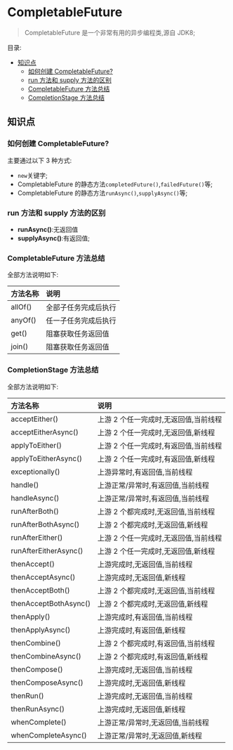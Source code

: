 # CompletableFuture <!-- omit in toc -->

> CompletableFuture 是一个非常有用的异步编程类,源自 JDK8;

目录:

- [知识点](#知识点)
  - [如何创建 CompletableFuture?](#如何创建-completablefuture)
  - [run 方法和 supply 方法的区别](#run-方法和-supply-方法的区别)
  - [CompletableFuture 方法总结](#completablefuture-方法总结)
  - [CompletionStage 方法总结](#completionstage-方法总结)

## 知识点

### 如何创建 CompletableFuture?

主要通过以下 3 种方式:

- `new`关键字;
- CompletableFuture 的静态方法`completedFuture()`,`failedFuture()`等;
- CompletableFuture 的静态方法`runAsync()`,`supplyAsync()`等;

### run 方法和 supply 方法的区别

- **runAsync()**:无返回值
- **supplyAsync()**:有返回值;

### CompletableFuture 方法总结

全部方法说明如下:

| 方法名称 | 说明                 |
| :------- | :------------------- |
| allOf()  | 全部子任务完成后执行 |
| anyOf()  | 任一子任务完成后执行 |
| get()    | 阻塞获取任务返回值   |
| join()   | 阻塞获取任务返回值   |

### CompletionStage 方法总结

全部方法说明如下:

| 方法名称              | 说明                                  |
| :-------------------- | :------------------------------------ |
| acceptEither()        | 上游 2 个任一完成时,无返回值,当前线程 |
| acceptEitherAsync()   | 上游 2 个任一完成时,无返回值,新线程   |
| applyToEither()       | 上游 2 个任一完成时,有返回值,当前线程 |
| applyToEitherAsync()  | 上游 2 个任一完成时,有返回值,新线程   |
| exceptionally()       | 上游异常时,有返回值,当前线程          |
| handle()              | 上游正常/异常时,有返回值,当前线程     |
| handleAsync()         | 上游正常/异常时,有返回值,当前线程     |
| runAfterBoth()        | 上游 2 个都完成时,无返回值,当前线程   |
| runAfterBothAsync()   | 上游 2 个都完成时,无返回值,新线程     |
| runAfterEither()      | 上游 2 个任一完成时,无返回值,当前线程 |
| runAfterEitherAsync() | 上游 2 个任一完成时,无返回值,新线程   |
| thenAccept()          | 上游完成时,无返回值,当前线程          |
| thenAcceptAsync()     | 上游完成时,无返回值,新线程            |
| thenAcceptBoth()      | 上游 2 个都完成时,无返回值,当前线程   |
| thenAcceptBothAsync() | 上游 2 个都完成时,无返回值,新线程     |
| thenApply()           | 上游完成时,有返回值,当前线程          |
| thenApplyAsync()      | 上游完成时,有返回值,新线程            |
| thenCombine()         | 上游 2 个都完成时,有返回值,当前线程   |
| thenCombineAsync()    | 上游 2 个都完成时,有返回值,新线程     |
| thenCompose()         | 上游完成时,无返回值,当前线程          |
| thenComposeAsync()    | 上游完成时,无返回值,新线程            |
| thenRun()             | 上游完成时,无返回值,当前线程          |
| thenRunAsync()        | 上游完成时,无返回值,新线程            |
| whenComplete()        | 上游正常/异常时,无返回值,当前线程     |
| whenCompleteAsync()   | 上游正常/异常时,无返回值,新线程       |

